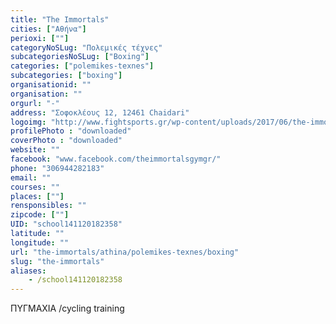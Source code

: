 ```yaml
---
title: "The Immortals"
cities: ["Αθήνα"]
perioxi: [""]
categoryNoSLug: "Πολεμικές τέχνες"
subcategoriesNoSLug: ["Boxing"]
categories: ["polemikes-texnes"]
subcategories: ["boxing"]
organisationid: ""
organisation: ""
orgurl: "-"
address: "Σοφοκλέους 12, 12461 Chaidari"
logoimg: "http://www.fightsports.gr/wp-content/uploads/2017/06/the-immortals-logo.jpg"
profilePhoto : "downloaded"
coverPhoto : "downloaded"
website: ""
facebook: "www.facebook.com/theimmortalsgymgr/"
phone: "306944282183"
email: ""
courses: ""
places: [""]
rensponsibles: ""
zipcode: [""]
UID: "school141120182358"
latitude: ""
longitude: ""
url: "the-immortals/athina/polemikes-texnes/boxing"
slug: "the-immortals"
aliases:
    - /school141120182358
---
```



ΠΥΓΜΑΧΙΑ /cycling training

